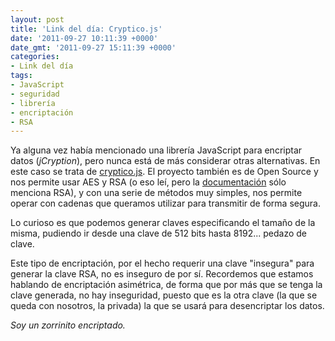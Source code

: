 ```yaml
---
layout: post
title: 'Link del día: Cryptico.js'
date: '2011-09-27 10:11:39 +0000'
date_gmt: '2011-09-27 15:11:39 +0000'
categories:
- Link del día
tags:
- JavaScript
- seguridad
- librería
- encriptación
- RSA
---
```


Ya alguna vez había mencionado una librería JavaScript para encriptar datos (_jCryption_), pero nunca está de más considerar otras alternativas. En este caso se trata de [cryptico.js](http://cryptico.wwwtyro.net/). El proyecto también es de Open Source y nos permite usar AES y RSA (o eso leí, pero la [documentación](http://code.google.com/p/cryptico/) sólo menciona RSA), y con una serie de métodos muy simples, nos permite operar con cadenas que queramos utilizar para transmitir de forma segura.

Lo curioso es que podemos generar claves especificando el tamaño de la misma, pudiendo ir desde una clave de 512 bits hasta 8192... pedazo de clave.

Este tipo de encriptación, por el hecho requerir una clave "insegura" para generar la clave RSA, no es inseguro de por sí. Recordemos que estamos hablando de encriptación asimétrica, de forma que por más que se tenga la clave generada, no hay inseguridad, puesto que es la otra clave (la que se queda con nosotros, la privada) la que se usará para desencriptar los datos.

_Soy un zorrinito encriptado._
